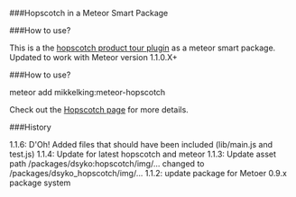 ###Hopscotch in a Meteor Smart Package

###How to use?

This is a the [hopscotch product tour plugin](http://linkedin.github.io/hopscotch/) as a meteor smart package. Updated to work with Meteor version 1.1.0.X+

###How to use?

meteor add mikkelking:meteor-hopscotch

Check out the [Hopscotch page](http://linkedin.github.io/hopscotch/) for more details.

###History

1.1.6: D'Oh! Added files that should have been included (lib/main.js and test.js)
1.1.4: Update for latest hopscotch and meteor
1.1.3: Update asset path /packages/dsyko:hopscotch/img/... changed to /packages/dsyko_hopscotch/img/...
1.1.2: update package for Metoer 0.9.x package system
